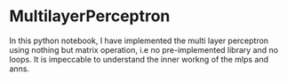 # MultilayerPerceptron

In this python notebook, I have implemented the multi layer perceptron using nothing but matrix operation, i.e no pre-implemented library and no loops. It is impeccable to understand the inner workng of the mlps and anns.
